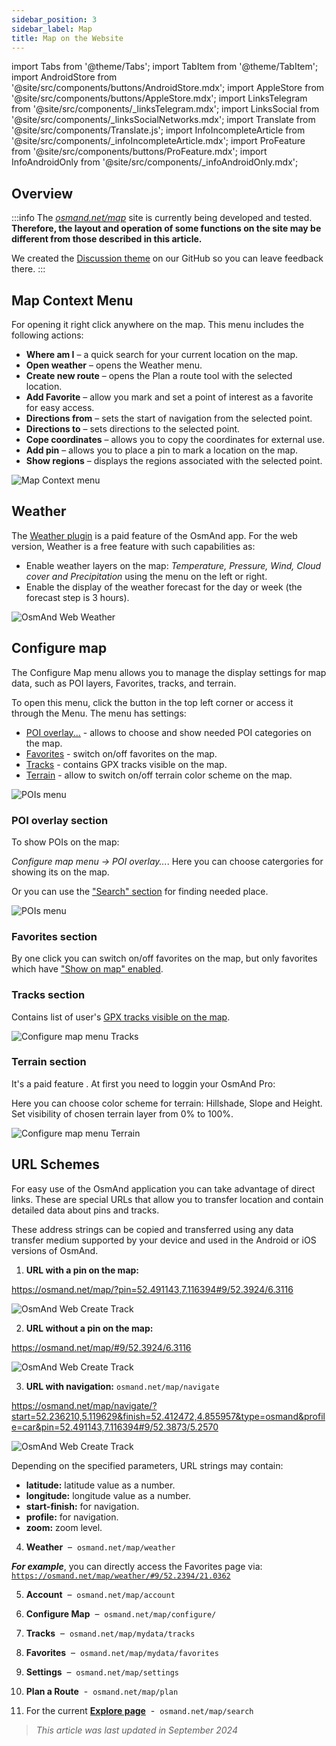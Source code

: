 ```yaml
---
sidebar_position: 3
sidebar_label: Map
title: Map on the Website
---
```


import Tabs from '@theme/Tabs';
import TabItem from '@theme/TabItem';
import AndroidStore from '@site/src/components/buttons/AndroidStore.mdx';
import AppleStore from '@site/src/components/buttons/AppleStore.mdx';
import LinksTelegram from '@site/src/components/_linksTelegram.mdx';
import LinksSocial from '@site/src/components/_linksSocialNetworks.mdx';
import Translate from '@site/src/components/Translate.js';
import InfoIncompleteArticle from '@site/src/components/_infoIncompleteArticle.mdx';
import ProFeature from '@site/src/components/buttons/ProFeature.mdx';
import InfoAndroidOnly from '@site/src/components/_infoAndroidOnly.mdx';

<InfoIncompleteArticle/>


## Overview

:::info
The *[osmand.net/map](https://osmand.net/map/)* site is currently being developed and tested.  
**Therefore, the layout and operation of some functions on the site may be different from those described in this article.**

We created the [Discussion theme](https://github.com/osmandapp/OsmAnd/discussions/16567) on our GitHub so you can leave feedback there.
:::

## Map Context Menu

For opening it right click anywhere on the map. This menu includes the following actions:

- **Where am I** – a quick search for your current location on the map.
- **Open weather** – opens the Weather menu.
- **Create new route** – opens the Plan a route tool with the selected location.
- **Add Favorite** – allow you mark and set a point of interest as a favorite for easy access.
- **Directions from** – sets the start of navigation from the selected point.
- **Directions to** – sets directions to the selected point.
- **Cope coordinates** – allows you to copy the coordinates for external use.
- **Add pin** – allows you to place a pin to mark a location on the map.
- **Show regions** – displays the regions associated with the selected point.

![Map Context menu](@site/static/img/web/map_context_menu.png)


## Weather

The [Weather plugin](../plugins/weather.md) is a paid feature of the OsmAnd app. For the web version, Weather is a free feature with such capabilities as:

- Enable weather layers on the map: *Temperature, Pressure, Wind, Cloud cover and Precipitation* using the menu on the left or right.
- Enable the display of the weather forecast for the day or week (the forecast step is 3 hours).  

![OsmAnd Web Weather](@site/static/img/web/web_weather.png)


## Configure map

The Configure Map menu allows you to manage the display settings for map data, such as POI layers, Favorites, tracks, and terrain.

To open this menu, click the button in the top left corner or access it through the Menu. The menu has settings:
- [POI overlay...](#poi-overlay-section) - allows to choose and show needed POI categories on the map.
- [Favorites](#favorites-section) - switch on/off favorites on the map.
- [Tracks](#tracks-section) - contains GPX tracks visible on the map.
- [Terrain](#terrain-section) - allow to switch on/off terrain color scheme on the map.

![POIs menu](@site/static/img/web/configure_map_web.png)

### POI overlay section

To show POIs on the map:

*Configure map menu → POI overlay...*. Here you can choose catergories for showing its on the map.

Or you can use the ["Search" section](web-search.md) for finding needed place.

![POIs menu](@site/static/img/web/poi_menu.png)

### Favorites section

By one click you can switch on/off favorites on the map, but only favorites which have ["Show on map" enabled](./web-userdata.md#favorites-on-the-web).


### Tracks section

Contains list of user's [GPX tracks visible on the map](./web-userdata.md#visible-on-the-map).

![Configure map menu Tracks](@site/static/img/web/configure_map_track.png)

### Terrain section

It's a paid feature <ProFeature/>. At first you need to loggin your OsmAnd Pro:

Here you can choose color scheme for terrain: Hillshade, Slope and Height. Set visibility of chosen terrain layer from 0% to 100%.

![Configure map menu Terrain](@site/static/img/web/configure_map_terrain.png)



<!--
## Map style

In this section of the menu, you can change the map style. You can read more about how to do this in the article [Vector Maps (Map Styles)](../map/vector-maps.md) for the OsmAnd app. The settings in the web version are no different.  
**Some examples:**

- Nautical map style

![OsmAnd Web Map Style](@site/static/img/web/web_map_style_nautical.png)

- Topo map style

![OsmAnd Web Favorites add](@site/static/img/web/web_map_style_topo.png)
-->


## URL Schemes

For easy use of the OsmAnd application you can take advantage of direct links. These are special URLs that allow you to transfer location and contain detailed data about pins and tracks.  

These address strings can be copied and transferred using any data transfer medium supported by your device and used in the Android or iOS versions of OsmAnd.  

1. **URL with a pin on the map:**

  https://osmand.net/map/?pin=52.491143,7.116394#9/52.3924/6.3116

  ![OsmAnd Web Create Track](@site/static/img/plan-route/web_url_pin.png)

2. **URL without a pin on the map:**

  https://osmand.net/map/#9/52.3924/6.3116

  ![OsmAnd Web Create Track](@site/static/img/plan-route/web_url_without.png)

3. **URL with navigation:** `osmand.net/map/navigate`

  https://osmand.net/map/navigate/?start=52.236210,5.119629&finish=52.412472,4.855957&type=osmand&profile=car&pin=52.491143,7.116394#9/52.3873/5.2570

  ![OsmAnd Web Create Track](@site/static/img/plan-route/web_url_track.png)

Depending on the specified parameters, URL strings may contain:

- **latitude:** latitude value as a number.  
- **longitude:** longitude value as a number.  
- **start-finish:** for navigation.
- **profile:** for navigation.
- **zoom:** zoom level.

4.  **Weather**&nbsp; – &nbsp;`osmand.net/map/weather`

***For example***, you can directly access the Favorites page via:  
    [`https://osmand.net/map/weather/#9/52.2394/21.0362`](https://osmand.net/map/weather/#9/52.2394/21.0362)

5.  **Account**&nbsp; – &nbsp;`osmand.net/map/account`

6.  **Configure Map**&nbsp; – &nbsp;`osmand.net/map/configure/`

7.  **Tracks**&nbsp; – &nbsp;`osmand.net/map/mydata/tracks`

8.  **Favorites**&nbsp; – &nbsp;`osmand.net/map/mydata/favorites`

9.  **Settings**&nbsp; – &nbsp;`osmand.net/map/settings`

10.  **Plan a Route**&nbsp; - &nbsp;`osmand.net/map/plan`

11.  For the current [**Explore page**](#explore-map-menu)&nbsp; - &nbsp;`osmand.net/map/search`


> *This article was last updated in September 2024*

